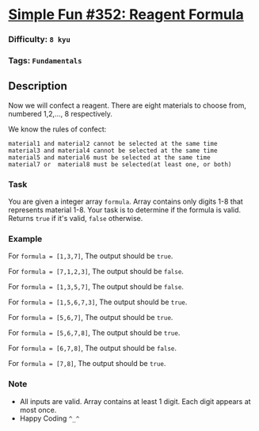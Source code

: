 # [Simple Fun #352: Reagent Formula](https://www.codewars.com/kata/59c8b38423dacc7d95000008)

### Difficulty: `8 kyu`

### Tags: `Fundamentals`

## Description

Now we will confect a reagent. There are eight materials to choose from, numbered 1,2,..., 8 respectively.

We know the rules of confect:

```
material1 and material2 cannot be selected at the same time
material3 and material4 cannot be selected at the same time
material5 and material6 must be selected at the same time
material7 or  material8 must be selected(at least one, or both)
```

### Task
You are given a integer array `formula`. Array contains only digits 1-8 that represents material 1-8. Your task is to determine if the formula is valid. Returns `true` if it's valid, `false` otherwise.

### Example
For `formula = [1,3,7]`, The output should be `true`.

For `formula = [7,1,2,3]`, The output should be `false`.

For `formula = [1,3,5,7]`, The output should be `false`.

For `formula = [1,5,6,7,3]`, The output should be `true`.

For `formula = [5,6,7]`, The output should be `true`.

For `formula = [5,6,7,8]`, The output should be `true`.

For `formula = [6,7,8]`, The output should be `false`.

For `formula = [7,8]`, The output should be `true`.

### Note

- All inputs are valid. Array contains at least 1 digit. Each digit appears at most once.
- Happy Coding `^_^`